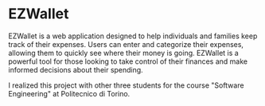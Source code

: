 # EZWallet

EZWallet is a web application designed to help individuals and families keep track of their
expenses. Users can enter and categorize their expenses, allowing them to quickly see where their
money is going. EZWallet is a powerful tool for those looking to take control of their finances and
make informed decisions about their spending.

I realized this project with other three students for the course "Software Engineering" at Politecnico di Torino.
